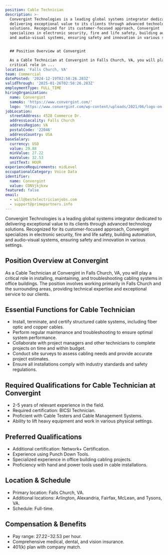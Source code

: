 ```yaml
---
position: Cable Technician
description: >-
  Convergint Technologies is a leading global systems integrator dedicated to
  delivering exceptional value to its clients through advanced technology
  solutions. Recognized for its customer-focused approach, Convergint
  specializes in electronic security, fire and life safety, building automation,
  and audio-visual systems, ensuring safety and innovation in various settings. 


  ## Position Overview at Convergint

  As a Cable Technician at Convergint in Falls Church, VA, you will play a
  critical role in ...
location: 'Falls Church, VA'
team: Commercial
datePosted: '2024-12-19T02:58:26.283Z'
validThrough: '2025-01-26T02:58:26.283Z'
employmentType: FULL_TIME
hiringOrganization:
  name: Convergint
  sameAs: 'https://www.convergint.com/'
  logo: 'https://www.convergint.com/wp-content/uploads/2021/06/logo-on-dark-blue.png'
jobLocation:
  streetAddress: 4528 Commerce Dr.
  addressLocality: Falls Church
  addressRegion: VA
  postalCode: '22046'
  addressCountry: USA
baseSalary:
  currency: USD
  value: 29.88
  minValue: 27.22
  maxValue: 32.53
  unitText: HOUR
experienceRequirements: midLevel
occupationalCategory: Voice Data
identifier:
  name: Convergint
  value: CONVjkjkxw
featured: false
email:
  - will@bestelectricianjobs.com
  - support@primepartners.info
---
```




Convergint Technologies is a leading global systems integrator dedicated to delivering exceptional value to its clients through advanced technology solutions. Recognized for its customer-focused approach, Convergint specializes in electronic security, fire and life safety, building automation, and audio-visual systems, ensuring safety and innovation in various settings. 

## Position Overview at Convergint
As a Cable Technician at Convergint in Falls Church, VA, you will play a critical role in installing, maintaining, and troubleshooting cabling systems in office buildings. The position involves working primarily in Falls Church and the surrounding areas, providing technical expertise and exceptional service to our clients.

## Essential Functions for Cable Technician
- Install, terminate, and certify structured cable systems, including fiber optic and copper cables.
- Perform regular maintenance and troubleshooting to ensure optimal system performance.
- Collaborate with project managers and other technicians to complete projects on time and within budget.
- Conduct site surveys to assess cabling needs and provide accurate project estimates.
- Ensure all installations comply with industry standards and safety regulations.

## Required Qualifications for Cable Technician at Convergint
- 2-5 years of relevant experience in the field.
- Required certification: BICSI Technician.
- Proficient with Cable Testers and Cable Management Systems.
- Ability to lift heavy equipment and work in various physical settings.

## Preferred Qualifications
- Additional certification: Network+ Certification.
- Experience using Punch Down Tools.
- Specialized experience in office building cabling projects.
- Proficiency with hand and power tools used in cable installations.

## Location & Schedule
- Primary location: Falls Church, VA.
- Additional locations: Arlington, Alexandria, Fairfax, McLean, and Tysons, VA.
- Schedule: Full-time.

## Compensation & Benefits
- Pay range: $27.22-$32.53 per hour.
- Comprehensive medical, dental, and vision insurance.
- 401(k) plan with company match.